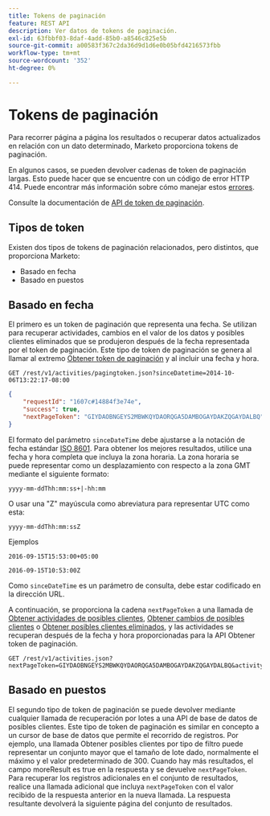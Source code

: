 ```yaml
---
title: Tokens de paginación
feature: REST API
description: Ver datos de tokens de paginación.
exl-id: 63fbbf03-8daf-4add-85b0-a8546c825e5b
source-git-commit: a00583f367c2da36d9d1d6e0b05bfd4216573fbb
workflow-type: tm+mt
source-wordcount: '352'
ht-degree: 0%

---
```


# Tokens de paginación

Para recorrer página a página los resultados o recuperar datos actualizados en relación con un dato determinado, Marketo proporciona tokens de paginación.

En algunos casos, se pueden devolver cadenas de token de paginación largas. Esto puede hacer que se encuentre con un código de error HTTP 414. Puede encontrar más información sobre cómo manejar estos [errores](error-codes.md).

Consulte la documentación de [API de token de paginación](https://developer.adobe.com/marketo-apis/api/mapi/#tag/Activities/operation/getActivitiesPagingTokenUsingGET).

## Tipos de token

Existen dos tipos de tokens de paginación relacionados, pero distintos, que proporciona Marketo:

- Basado en fecha
- Basado en puestos

## Basado en fecha

El primero es un token de paginación que representa una fecha. Se utilizan para recuperar actividades, cambios en el valor de los datos y posibles clientes eliminados que se produjeron después de la fecha representada por el token de paginación. Este tipo de token de paginación se genera al llamar al extremo [Obtener token de paginación](https://developer.adobe.com/marketo-apis/api/mapi/#tag/Activities/operation/getActivitiesPagingTokenUsingGET) y al incluir una fecha y hora.

```
GET /rest/v1/activities/pagingtoken.json?sinceDatetime=2014-10-06T13:22:17-08:00
```

```json
{
    "requestId": "1607c#14884f3e74e",
    "success": true,
    "nextPageToken": "GIYDAOBNGEYS2MBWKQYDAORQGA5DAMBOGAYDAKZQGAYDALBQ"
}
```

El formato del parámetro `sinceDateTime` debe ajustarse a la notación de fecha estándar [ISO 8601](https://en.wikipedia.org/wiki/ISO_8601). Para obtener los mejores resultados, utilice una fecha y hora completa que incluya la zona horaria. La zona horaria se puede representar como un desplazamiento con respecto a la zona GMT mediante el siguiente formato:

`yyyy-mm-ddThh:mm:ss+|-hh:mm`

O usar una &quot;Z&quot; mayúscula como abreviatura para representar UTC como esta:

`yyyy-mm-ddThh:mm:ssZ`

Ejemplos

`2016-09-15T15:53:00+05:00`

`2016-09-15T10:53:00Z`

Como `sinceDateTime` es un parámetro de consulta, debe estar codificado en la dirección URL.

A continuación, se proporciona la cadena `nextPageToken` a una llamada de [Obtener actividades de posibles clientes](https://developer.adobe.com/marketo-apis/api/mapi/#tag/Activities/operation/getLeadActivitiesUsingGET), [Obtener cambios de posibles clientes](https://developer.adobe.com/marketo-apis/api/mapi/#tag/Activities/operation/getLeadChangesUsingGET) o [Obtener posibles clientes eliminados](https://developer.adobe.com/marketo-apis/api/mapi/#tag/Activities/operation/getDeletedLeadsUsingGET), y las actividades se recuperan después de la fecha y hora proporcionadas para la API Obtener token de paginación.

```
GET /rest/v1/activities.json?nextPageToken=GIYDAOBNGEYS2MBWKQYDAORQGA5DAMBOGAYDAKZQGAYDALBQ&activityTypeIds=1&activityTypeIds=12
```

## Basado en puestos

El segundo tipo de token de paginación se puede devolver mediante cualquier llamada de recuperación por lotes a una API de base de datos de posibles clientes. Este tipo de token de paginación es similar en concepto a un cursor de base de datos que permite el recorrido de registros. Por ejemplo, una llamada Obtener posibles clientes por tipo de filtro puede representar un conjunto mayor que el tamaño de lote dado, normalmente el máximo y el valor predeterminado de 300. Cuando hay más resultados, el campo moreResult es true en la respuesta y se devuelve `nextPageToken`. Para recuperar los registros adicionales en el conjunto de resultados, realice una llamada adicional que incluya `nextPageToken` con el valor recibido de la respuesta anterior en la nueva llamada. La respuesta resultante devolverá la siguiente página del conjunto de resultados.
